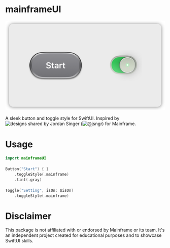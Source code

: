 # mainframeUI

![Demonstration of the button and toggle style included in this package](hero.png)

A sleek button and toggle style for SwiftUI. Inspired by ![designs shared by Jordan Singer](https://x.com/jsngr/status/1847316062557110777) (![@jsngr](https://x.com/jsngr)) for Mainframe.

# Usage
```swift
import mainframeUI

Button("Start") { }
    .toggleStyle(.mainframe)
    .tint(.gray)

Toggle("Setting", isOn: $isOn)
    .toggleStyle(.mainframe)
```

# Disclaimer

This package is not affiliated with or endorsed by Mainframe or its team. It's an independent project created for educational purposes and to showcase SwiftUI skills.
